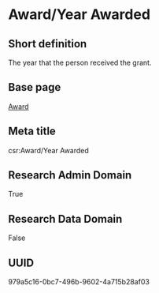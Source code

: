 # Award/Year Awarded
## Short definition
The year that the person received the grant.
## Base page
[Award](../Objects/Award.md)
## Meta title
csr:Award/Year Awarded
## Research Admin Domain
True
## Research Data Domain
False
## UUID
979a5c16-0bc7-496b-9602-4a715b28af03
